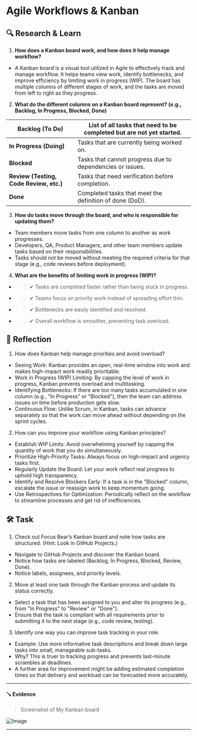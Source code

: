 # Agile Workflows & Kanban

## 🔍 Research & Learn

1. **How does a Kanban board work, and how does it help manage workflow?**

- A Kanban board is a visual tool utilized in Agile to effectively track and manage workflow. It helps teams view work, identify bottlenecks, and improve efficiency by limiting work in progress (WIP). The board has multiple columns of different stages of work, and the tasks are moved from left to right as they progress.

2. **What do the different columns on a Kanban board represent? (e.g., Backlog, In Progress, Blocked, Done)**

| **Backlog (To Do)**                     | List of all tasks that need to be completed but are not yet started. |
| --------------------------------------- | -------------------------------------------------------------------- |
| **In Progress (Doing)**                 | Tasks that are currently being worked on.                            |
| **Blocked**                             | Tasks that cannot progress due to dependencies or issues.            |
| **Review (Testing, Code Review, etc.)** | Tasks that need verification before completion.                      |
| **Done**                                | Completed tasks that meet the definition of done (DoD).              |

3. **How do tasks move through the board, and who is responsible for updating them?**

- Team members move tasks from one column to another as work progresses.
- Developers, QA, Product Managers, and other team members update tasks based on their responsibilities.
- Tasks should not be moved without meeting the required criteria for that stage (e.g., code reviews before deployment).

4. **What are the benefits of limiting work in progress (WIP)?**

- > ✔ Tasks are completed faster rather than being stuck in progress.
- > ✔ Teams focus on priority work instead of spreading effort thin.
- > ✔ Bottlenecks are easily identified and resolved.
- > ✔ Overall workflow is smoother, preventing task overload.

## 📝 Reflection

1. How does Kanban help manage priorities and avoid overload?

- Seeing Work: Kanban provides an open, real-time window into work and makes high-impact work readily prioritable.
- Work in Progress (WIP) Limiting: By capping the level of work in progress, Kanban prevents overload and multitasking.
- Identifying Bottlenecks: If there are too many tasks accumulated in one column (e.g., "In Progress" or "Blocked"), then the team can address issues on time before production gets slow.
- Continuous Flow: Unlike Scrum, in Kanban, tasks can advance separately so that the work can move ahead without depending on the sprint cycles.

2.  How can you improve your workflow using Kanban principles?

- Establish WIP Limits: Avoid overwhelming yourself by capping the quantity of work that you do simultaneously.
- Prioritize High-Priority Tasks: Always focus on high-impact and urgency tasks first.
- Regularly Update the Board: Let your work reflect real progress to uphold high transparency.
- Identify and Resolve Blockers Early: If a task is in the "Blocked" column, escalate the issue or reassign work to keep momentum going.
- Use Retrospectives for Optimization: Periodically reflect on the workflow to streamline processes and get rid of inefficiencies.

## 🛠️ Task

1. Check out Focus Bear’s Kanban board and note how tasks are structured. (Hint: Look in GitHub Projects.)

- Navigate to GitHub Projects and discover the Kanban board.
- Notice how tasks are labeled (Backlog, In Progress, Blocked, Review, Done).
- Notice labels, assignees, and priority levels.

2. Move at least one task through the Kanban process and update its status correctly.

- Select a task that has been assigned to you and alter its progress (e.g., from "In Progress" to "Review" or "Done").
- Ensure that the task is compliant with all requirements prior to submitting it to the next stage (e.g., code review, testing).

3. Identify one way you can improve task tracking in your role.

- Example: Use more informative task descriptions and break down large tasks into small, manageable sub-tasks.
- Why? This is truer to tracking progress and prevents last-minute scrambles at deadlines.
- A further area for improvement might be adding estimated completion times so that delivery and workload can be forecasted more accurately.

---

#### 🪛 Evidence

> Screenshot of My Kanban board

![Image](https://github.com/user-attachments/assets/9f3fac64-6617-4430-a9aa-7da6eee9c530)

---
